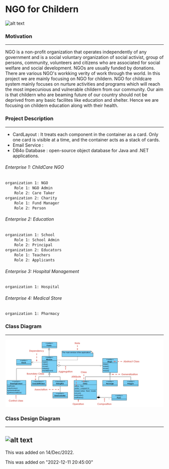 # NGO for Childern 
![alt text](http://url/to/img.png)



### Motivation
------------
NGO is a non-profit organization that operates independently of any government and is a social voluntary organization of social activist, group of persons, community, volunteers and citizens who are associated for social welfare and social development. NGOs are usually funded by donations. There are various NGO's workking verity of work through the world. In this project we are mainly focusing on NGO for childern. NGO for childcare system mainly focuses on nurture activities and programs which will reach the most impecunious and vulnerable childern from our community. Our aim is that childern who are beaming future of our country should not be deprived from any basic facilites like education and shelter. Hence we are focusing on childern education along with their health.


### Project Description
------------
- CardLayout : It treats each component in the container as a card. Only one card is visible at a time, and the container acts as a stack of cards.
- Email Service : 
- DB4o Database : open-source object database for Java and .NET applications.

###### Enterprise 1: ChildCare NGO
	organization 1: NGO
		Role 1: NGO Admin
		Role 2: Care Taker
	organization 2: Charity
		Role 1: Fund Manager
		Role 2: Person

###### Enterprise 2: Education
	organization 1: School
		Role 1: School Admin
		Role 2: Principal
	organization 2: Educators
		Role 1: Teachers
		Role 2: Applicants

###### Enterprise 3: Hospital Management
	organization 1: Hospital 
	
###### Enterprise 4: Medical Store
	organization 1: Pharmacy


### Class Diagram
------------
![CD](https://github.com/ChannalKishor/Channal_Kishor_002737089/blob/main/Diagrams/class%20diagram.png)



### Class Design Diagram
------------
![alt text](http://url/to/img.png)
-----------------------------------------------------------------------

This was added on 14/Dec/2022. 

This was added on "2022-12-11 20:45:00"

